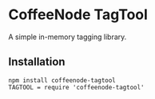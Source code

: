 

CoffeeNode TagTool
============================================================================================================

A simple in-memory tagging library.

## Installation

    npm install coffeenode-tagtool
    TAGTOOL = require 'coffeenode-tagtool'


